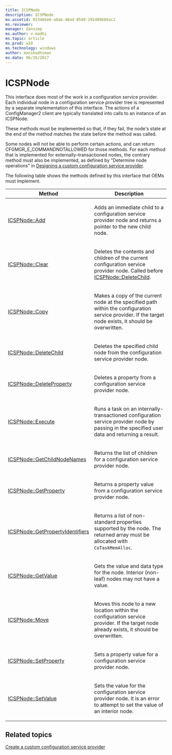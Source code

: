 ```yaml
---
title: ICSPNode
description: ICSPNode
ms.assetid: 023466e6-a8ab-48ad-8548-291409686ac2
ms.reviewer: 
manager: dansimp
ms.author: v-madhi
ms.topic: article
ms.prod: w10
ms.technology: windows
author: manikadhiman
ms.date: 06/26/2017
---
```


# ICSPNode

This interface does most of the work in a configuration service provider. Each individual node in a configuration service provider tree is represented by a separate implementation of this interface. The actions of a ConfigManager2 client are typically translated into calls to an instance of an ICSPNode.

These methods must be implemented so that, if they fail, the node's state at the end of the method matches the state before the method was called.

Some nodes will not be able to perform certain actions, and can return CFGMGR\_E\_COMMANDNOTALLOWED for those methods. For each method that is implemented for externally–transactioned nodes, the contrary method must also be implemented, as defined by "Determine node operations" in [Designing a custom configuration service provider](design-a-custom-windows-csp.md).

The following table shows the methods defined by this interface that OEMs must implement.

<table>
<colgroup>
<col width="50%" />
<col width="50%" />
</colgroup>
<thead>
<tr class="header">
<th>Method</th>
<th>Description</th>
</tr>
</thead>
<tbody>
<tr class="odd">
<td><p><a href="icspnodeadd.md" data-raw-source="[ICSPNode::Add](icspnodeadd.md)">ICSPNode::Add</a></p></td>
<td><p>Adds an immediate child to a configuration service provider node and returns a pointer to the new child node.</p></td>
</tr>
<tr class="even">
<td><p><a href="icspnodeclear.md" data-raw-source="[ICSPNode::Clear](icspnodeclear.md)">ICSPNode::Clear</a></p></td>
<td><p>Deletes the contents and children of the current configuration service provider node. Called before <a href="icspnodedeletechild.md" data-raw-source="[ICSPNode::DeleteChild](icspnodedeletechild.md)">ICSPNode::DeleteChild</a>.</p></td>
</tr>
<tr class="odd">
<td><p><a href="icspnodecopy.md" data-raw-source="[ICSPNode::Copy](icspnodecopy.md)">ICSPNode::Copy</a></p></td>
<td><p>Makes a copy of the current node at the specified path within the configuration service provider. If the target node exists, it should be overwritten.</p></td>
</tr>
<tr class="even">
<td><p><a href="icspnodedeletechild.md" data-raw-source="[ICSPNode::DeleteChild](icspnodedeletechild.md)">ICSPNode::DeleteChild</a></p></td>
<td><p>Deletes the specified child node from the configuration service provider node.</p></td>
</tr>
<tr class="odd">
<td><p><a href="icspnodedeleteproperty.md" data-raw-source="[ICSPNode::DeleteProperty](icspnodedeleteproperty.md)">ICSPNode::DeleteProperty</a></p></td>
<td><p>Deletes a property from a configuration service provider node.</p></td>
</tr>
<tr class="even">
<td><p><a href="icspnodeexecute.md" data-raw-source="[ICSPNode::Execute](icspnodeexecute.md)">ICSPNode::Execute</a></p></td>
<td><p>Runs a task on an internally-transactioned configuration service provider node by passing in the specified user data and returning a result.</p></td>
</tr>
<tr class="odd">
<td><p><a href="icspnodegetchildnodenames.md" data-raw-source="[ICSPNode::GetChildNodeNames](icspnodegetchildnodenames.md)">ICSPNode::GetChildNodeNames</a></p></td>
<td><p>Returns the list of children for a configuration service provider node.</p></td>
</tr>
<tr class="even">
<td><p><a href="icspnodegetproperty.md" data-raw-source="[ICSPNode::GetProperty](icspnodegetproperty.md)">ICSPNode::GetProperty</a></p></td>
<td><p>Returns a property value from a configuration service provider node.</p></td>
</tr>
<tr class="odd">
<td><p><a href="icspnodegetpropertyidentifiers.md" data-raw-source="[ICSPNode::GetPropertyIdentifiers](icspnodegetpropertyidentifiers.md)">ICSPNode::GetPropertyIdentifiers</a></p></td>
<td><p>Returns a list of non-standard properties supported by the node. The returned array must be allocated with <code>CoTaskMemAlloc</code>.</p></td>
</tr>
<tr class="even">
<td><p><a href="icspnodegetvalue.md" data-raw-source="[ICSPNode::GetValue](icspnodegetvalue.md)">ICSPNode::GetValue</a></p></td>
<td><p>Gets the value and data type for the node. Interior (non-leaf) nodes may not have a value.</p></td>
</tr>
<tr class="odd">
<td><p><a href="icspnodemove.md" data-raw-source="[ICSPNode::Move](icspnodemove.md)">ICSPNode::Move</a></p></td>
<td><p>Moves this node to a new location within the configuration service provider. If the target node already exists, it should be overwritten.</p></td>
</tr>
<tr class="even">
<td><p><a href="icspnodesetproperty.md" data-raw-source="[ICSPNode::SetProperty](icspnodesetproperty.md)">ICSPNode::SetProperty</a></p></td>
<td><p>Sets a property value for a configuration service provider node.</p></td>
</tr>
<tr class="odd">
<td><p><a href="icspnodesetvalue.md" data-raw-source="[ICSPNode::SetValue](icspnodesetvalue.md)">ICSPNode::SetValue</a></p></td>
<td><p>Sets the value for the configuration service provider node. It is an error to attempt to set the value of an interior node.</p></td>
</tr>
</tbody>
</table>

 

## Related topics

[Create a custom configuration service provider](create-a-custom-configuration-service-provider.md)

 







